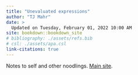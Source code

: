```yaml
---
title: "Unevaluated expressions"
author: "TJ Mahr"
date: > 
  Updated on Tuesday, February 01, 2022 10:00 AM
site: bookdown::bookdown_site
# bibliography: ./assets/refs.bib
# csl: ./assets/apa.csl
link-citations: true
---
```


Notes to self and other noodlings. [Main site](https://tjmahr.com/).

